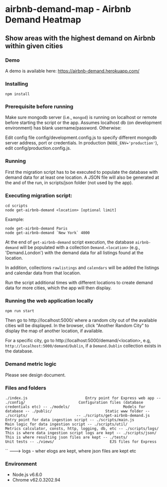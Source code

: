 # airbnb-demand-map - Airbnb Demand Heatmap
## Show areas with the highest demand on Airbnb within given cities


### Demo 
A demo is available here: https://airbnb-demand.herokuapp.com/


### Installing
```
npm install
```

### Prerequisite before running
Make sure mongodb server (i.e., `mongod`) is running on localhost or remote before starting the script or the app.
Assumes localhost db (on development environment) has blank username/password. Otherwise:

Edit config file config/development.config.js to specify different mongodb server address, port or credentials. 
In production (`NODE_ENV='production'`), edit config/production.config.js. 


### Running 

First the migration script has to be executed to populate the database with demand data for at least one location. A JSON file will also be generated at the and of the run, in scripts/json folder (not used by the app).

### Executing migration script:
```
cd scripts
node get-airbnb-demand <location> [optional limit]
```

Example:
```
node get-airbnb-demand Paris
node get-airbnb-demand `New York` 4000
```

At the end of `get-airbnb-demand` script execution, the database `airbnb-demand` will be populated with a collection `Demand.<location>` (e.g., 'Demand.London') with the demand data for all listings found at the location. 

In addition, collections `rawlistings` and `calendars` will be added the listings and calendar data from that location. 

Run the script additional times with different locations to create demand data for more cities, which the app will then display.


### Running the web application locally
``npm run start
``

Then go to http://localhost:5000/ where a random city out of the available cities will be displayed. 
In the browser, click "Another Random City" to display the map of another location, if available. 

For a specific city, go to http://localhost:5000/demand/<location\>, e.g, `http://localhost:5000/demand/Dublin`, 
if a `Demand.Dublin` collection exists in the database.



### Demand metric logic
Please see design document.

### Files and folders
``
./index.js                          Entry point for Express web app
-- ./config/                        Configuration files (database credentials etc)
-- ./models/                        Models for database
-- ./public/                        Static www folder
-- ./scripts/                     
-- ./scripts/get-airbnb-demand.js   Entry point for data ingestion script
-- ./scripts/main.js                Main logic for data ingestion script
   		-- ./scripts/util/          Metrics calculator, consts, http, logging, db, etc
  		-- ./scripts/logs/          This is where data ingestion script logs are kept
  		-- ./scripts/json/          This is where resulting json files are kept
-- ./tests/		  					Unit tests
-- ./views/                         EJS files for Express
``


``
---> logs - wher elogs are kept, where json files are kept etc

### Environment

* Node.js v6.6.0
* Chrome v62.0.3202.94 


